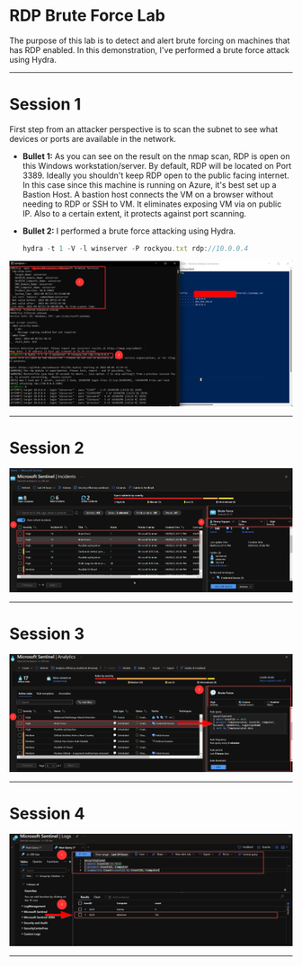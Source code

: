# RDP Brute Force Lab

The purpose of this lab is to detect and alert brute forcing on machines that has RDP enabled. In this demonstration, I've performed a brute force attack using Hydra. 



***

# Session 1 

First step from an attacker perspective is to scan the subnet to see what devices or ports are available in the network.

- **Bullet 1:** As you can see on the result on the nmap scan, RDP is open on this Windows workstation/server. By default, RDP will be located on Port 3389. Ideally you shouldn't keep RDP open to the public facing internet. In this case since this machine is running on Azure, it's best set up a Bastion Host. A bastion host connects the VM on a browser without needing to RDP or SSH to VM. It eliminates exposing VM via on public IP. Also to a certain extent, it protects against port scanning. 

- **Bullet 2:** I performed a brute force attacking using Hydra.
   ```js
   hydra -t 1 -V -l winserver -P rockyou.txt rdp://10.0.0.4
   ```
   
![alt text](https://github.com/nguyentimmy/azure-lab/blob/main/Azure%20Pen%20Testing/RDP%20Brute%20Force/Pictures/1.%20rdp%20bf.png)

***


# Session 2

![alt text](https://github.com/nguyentimmy/azure-lab/blob/main/Azure%20Pen%20Testing/RDP%20Brute%20Force/Pictures/2.%20rdp%20bf.png)

***


# Session 3

![alt text](https://github.com/nguyentimmy/azure-lab/blob/main/Azure%20Pen%20Testing/RDP%20Brute%20Force/Pictures/3.%20rdp%20bf.png)

***

# Session 4

![alt text](https://github.com/nguyentimmy/azure-lab/blob/main/Azure%20Pen%20Testing/RDP%20Brute%20Force/Pictures/4.%20rdp%20bf.png)

***

